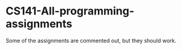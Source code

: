 # CS141-All-programming-assignments

Some of the assignments are commented out, but they should work.
